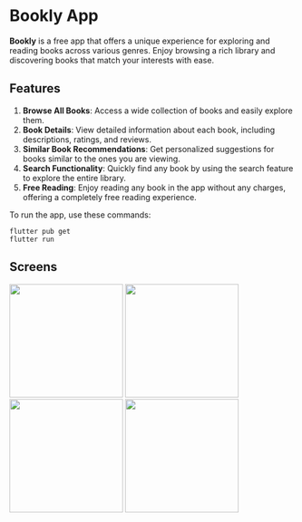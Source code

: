 # Bookly App  
**Bookly** is a free app that offers a unique experience for exploring and reading books across various genres. Enjoy browsing a rich library and discovering books that match your interests with ease.
## Features

1. **Browse All Books**: Access a wide collection of books and easily explore them.
2. **Book Details**: View detailed information about each book, including descriptions, ratings, and reviews.
3. **Similar Book Recommendations**: Get personalized suggestions for books similar to the ones you are viewing.
4. **Search Functionality**: Quickly find any book by using the search feature to explore the entire library.
5. **Free Reading**: Enjoy reading any book in the app without any charges, offering a completely free reading experience.

To run the app, use these commands:
```
flutter pub get
flutter run
```

## Screens

<p float="left">
  <img src="https://github.com/user-attachments/assets/211f08bf-a4c4-4f2d-9202-9fb298b59c78" width="200" />
  <img src="https://github.com/user-attachments/assets/77d07b87-5986-4c55-8188-e608572295f9" width="200" />
  <img src="https://github.com/user-attachments/assets/51f4dac1-ef8b-4f92-9e19-2814562dd634" width="200" />
  <img src="https://github.com/user-attachments/assets/1c20b832-6325-4bad-b047-37ad498b32e6" width="200" />
</p>

